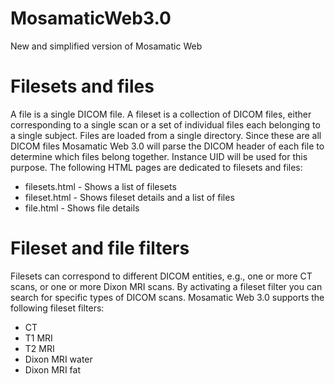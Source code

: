 # MosamaticWeb3.0
New and simplified version of Mosamatic Web

# Filesets and files
A file is a single DICOM file. A fileset is a collection of DICOM files, either corresponding to a single scan or a set of individual files each belonging to a single subject. Files are loaded from a single directory. Since these are all DICOM files Mosamatic Web 3.0 will parse the DICOM header of each file to determine which files belong together. Instance UID will be used for this purpose. The following HTML pages are dedicated to filesets and files:

- filesets.html - Shows a list of filesets
- fileset.html - Shows fileset details and a list of files
- file.html - Shows file details

# Fileset and file filters
Filesets can correspond to different DICOM entities, e.g., one or more CT scans, or one or more Dixon MRI scans. By activating a fileset filter you can search for specific types of DICOM scans. Mosamatic Web 3.0 supports the following fileset filters:

- CT
- T1 MRI
- T2 MRI
- Dixon MRI water
- Dixon MRI fat

